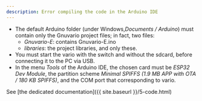 ```yaml
---
description: Error compiling the code in the Arduino IDE
---
```


- The default Arduino folder (under Windows,*Documents / Arduino*) must contain only the Gnuvario project files; in fact, two files:
  - *Gnuvario-E*: contains Gnuvario-E.ino
  - *libraries*: the project libraries, and only these.
- You must start the vario with the switch and without the sdcard, before connecting it to the PC via USB.
- In the menu *Tools* of the Arduino IDE, the chosen card must be *ESP32 Dev Module*, the partition scheme *Minimal SPIFFS (1.9 MB APP with OTA / 180 KB SPIFFS)*, and the COM port that corresponding to vario.


See [the dedicated documentation]({{ site.baseurl }}/5-code.html)